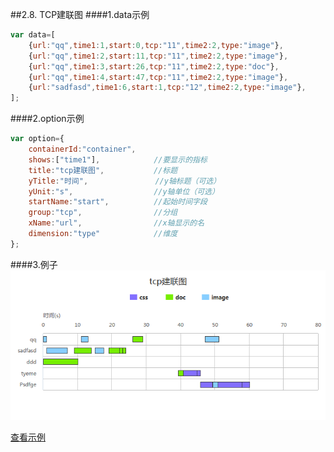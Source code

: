 ##2.8. TCP建联图
####1.data示例
```js
var data=[
    {url:"qq",time1:1,start:0,tcp:"11",time2:2,type:"image"},
    {url:"qq",time1:2,start:11,tcp:"11",time2:2,type:"image"},
    {url:"qq",time1:3,start:26,tcp:"11",time2:2,type:"doc"},
    {url:"qq",time1:4,start:47,tcp:"11",time2:2,type:"image"},
    {url:"sadfasd",time1:6,start:1,tcp:"12",time2:2,type:"image"},
];
```

####2.option示例
```js
var option={
    containerId:"container",
    shows:["time1"],            //要显示的指标
    title:"tcp建联图",           //标题
    yTitle:"时间",               //y轴标题（可选）
    yUnit:"s",                  //y轴单位（可选）
    startName:"start",          //起始时间字段
    group:"tcp",                //分组
    xName:"url",                //x轴显示的名
    dimension:"type"            //维度
};
```

####3.例子
![streaming](./image/tcp.png)

[查看示例](./brcharts/test/tcpchart.html)

